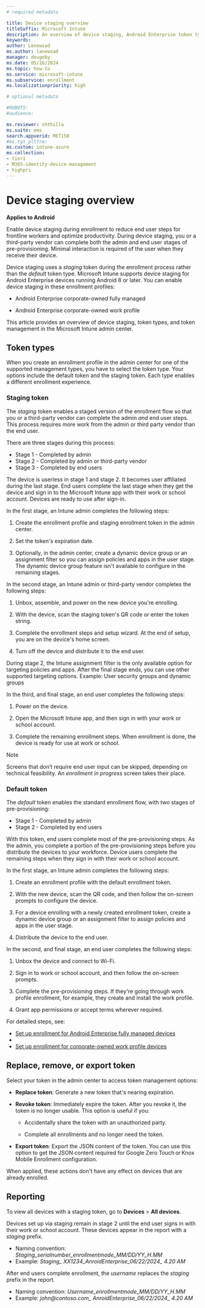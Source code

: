 ```yaml
---
# required metadata

title: Device staging overview   
titleSuffix: Microsoft Intune
description: An overview of device staging, Android Enterprise token types, and token management in Microsoft Intune.  
keywords:
author: Lenewsad
ms.author: lanewsad
manager: dougeby
ms.date: 05/16/2024
ms.topic: how-to
ms.service: microsoft-intune
ms.subservice: enrollment
ms.localizationpriority: high

# optional metadata

#ROBOTS:
#audience:

ms.reviewer: shthilla
ms.suite: ems
search.appverid: MET150
#ms.tgt_pltfrm:
ms.custom: intune-azure
ms.collection:
- tier1
- M365-identity-device-management
- highpri
---
```


# Device staging overview   

**Applies to Android**  

Enable device staging during enrollment to reduce end user steps for frontline workers and optimize productivity. During device staging, you or a third-party vendor can complete both the admin and end user stages of pre-provisioning. Minimal interaction is required of the user when they receive their device.   

Device staging uses a *staging* token during the enrollment process rather than the *default* token type. Microsoft Intune supports device staging for Android Enterprise devices running Android 8 or later. You can enable device staging in these enrollment profiles:   

* Android Enterprise corporate-owned fully managed  

* Android Enterprise corporate-owned work profile  

This article provides an overview of device staging, token types, and token management in the Microsoft Intune admin center. 

## Token types     

When you create an enrollment profile in the admin center for one of the supported management types, you have to select the token type. Your options include the default token and the staging token. Each type enables a different enrollment experience.  

### Staging token  

The *staging* token enables a staged version of the enrollment flow so that you or a third-party vendor can complete the admin *and* end user steps. This process requires more work from the admin or third party vendor than the end user.

There are three stages during this process:  

-  Stage 1 - Completed by admin 
-  Stage 2 - Completed by admin or third-party vendor 
-  Stage 3 - Completed by end users    

The device is userless in stage 1 and stage 2. It becomes user affiliated during the last stage. End users complete the last stage when they get the device and sign in to the Microsoft Intune app with their work or school account. Devices are ready to use after sign-in.  

In the first stage, an Intune admin completes the following steps:  

1. Create the enrollment profile and staging enrollment token in the admin center. 

1. Set the token's expiration date. 

1. Optionally, in the admin center, create a dynamic device group or an assignment filter so you can assign policies and apps in the user stage. The dynamic device group feature isn't available to configure in the remaining stages. 

In the second stage, an Intune admin or third-party vendor completes the following steps: 
 
1. Unbox, assemble, and power on the new device you're enrolling.      

1. With the device, scan the staging token's QR code or enter the token string.  

1. Complete the enrollment steps and setup wizard. At the end of setup, you are on the device's home screen.  

1. Turn off the device and distribute it to the end user.   

During stage 2, the Intune assignment filter is the only available option for targeting policies and apps. After the final stage ends, you can use other supported targeting options. Example: User security groups and dynamic groups 

In the third, and final stage, an end user completes the following steps: 

1. Power on the device.  

1. Open the Microsoft Intune app, and then sign in with your work or school account.   

1. Complete the remaining enrollment steps. When enrollment is done, the device is ready for use at work or school.   

> [!NOTE]
> Screens that don’t require end user input can be skipped, depending on technical feasibility. An *enrollment in progress* screen takes their place.  

### Default token   

The *default* token enables the standard enrollment flow, with two stages of pre-provisioning: 

-  Stage 1 - Completed by admin 
-  Stage 2 - Completed by end users    

With this token, end users complete most of the pre-provisioning steps. As the admin, you complete a portion of the pre-provisioning steps before you distribute the devices to your workforce. Device users complete the remaining steps when they sign in with their work or school account. 

In the first stage, an Intune admin completes the following steps:  

1. Create an enrollment profile with the default enrollment token.
   
1. With the new device, scan the QR code, and then follow the on-screen prompts to configure the device. 

1. For a device enrolling with a newly created enrollment token, create a dynamic device group or an assignment filter to assign policies and apps in the user stage.  

1. Distribute the device to the end user.   

In the second, and final stage, an end user completes the following steps: 

1. Unbox the device and connect to Wi-Fi.
   
1. Sign in to work or school account, and then follow the on-screen prompts.
   
1. Complete the pre-provisioning steps. If they're going through work profile enrollment, for example, they create and install the work profile.
   
1. Grant app permissions or accept terms wherever required. 

For detailed steps, see:  

- [Set up enrollment for Android Enterprise fully managed devices](android-fully-managed-enroll.md)  
- 
- [Set up enrollment for corporate-owned work profile devices](android-corporate-owned-work-profile-enroll.md)      

## Replace, remove, or export token  
Select your token in the admin center to access token management options:   

- **Replace token**: Generate a new token that's nearing expiration. 

- **Revoke token**: Immediately expire the token. After you revoke it, the token is no longer usable. This option is useful if you: 

  - Accidentally share the token with an unauthorized party. 

  - Complete all enrollments and no longer need the token. 

- **Export token**: Export the JSON content of the token. You can use this option to get the JSON content required for Google Zero Touch or Knox Mobile Enrollment configuration.  

When applied, these actions don't have any effect on devices that are already enrolled.   

## Reporting   

To view all devices with a staging token, go to **Devices** > **All devices**. 

Devices set up via staging remain in stage 2 until the end user signs in with their work or school account. These devices appear in the report with a *staging* prefix.   

* Naming convention: *Staging_serialnumber_enrollmentmode_MM/DD/YY_H.MM*  
* Example: *Staging_ XX1234_AnroidEnterprise_06/22/2024_ 4.20 AM*   

After end users complete enrollment, the *username* replaces the *staging* prefix in the report. 

* Naming convention: *Username_enrollmentmode_MM/DD/YY_H.MM*  
* Example: *john@contoso.com_ AnroidEnterprise_06/22/2024_ 4.20 AM*   

